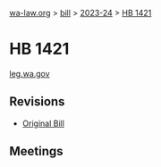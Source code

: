 [wa-law.org](/) > [bill](/bill/) > [2023-24](/bill/2023-24/) > [HB 1421](/bill/2023-24/hb/1421/)

# HB 1421
[leg.wa.gov](https://app.leg.wa.gov/billsummary?BillNumber=1421&Year=2023&Initiative=false)

## Revisions
* [Original Bill](1/)

## Meetings